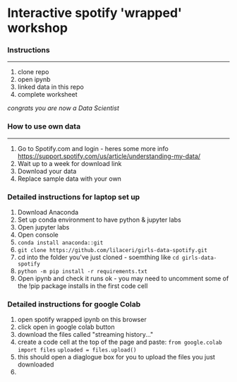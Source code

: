 # Interactive spotify 'wrapped' workshop 

### Instructions
---
1. clone repo
2. open ipynb
3. linked data in this repo
4. complete worksheet

*congrats you are now a Data Scientist*

### How to use own data
---
1. Go to Spotify.com and login - heres some more info https://support.spotify.com/us/article/understanding-my-data/
2. Wait up to a week for download link
3. Download your data
4. Replace sample data with your own

### Detailed instructions for laptop set up

1. Download Anaconda
2. Set up conda environment to have python & jupyter labs
3. Open jupyter labs
4. Open console
5. `conda install anaconda::git`
6. `git clone https://github.com/lilaceri/girls-data-spotify.git`
7. cd into the folder you've just cloned - soemthing like `cd girls-data-spotify`
8. `python -m pip install -r requirements.txt`
9. Open ipynb and check it runs ok - you may need to uncomment some of the !pip package installs in the first code cell

### Detailed instructions for google Colab
1. open spotify wrapped ipynb on this browser
2. click open in google colab button
3. download the files called "streaming history..."
4. create a code cell at the top of the page and paste:
`from google.colab import files`
`uploaded = files.upload()`
5. this should open a diaglogue box for you to upload the files you just downloaded
6. 
